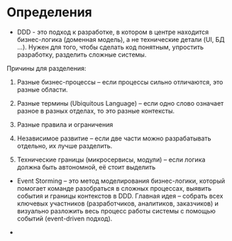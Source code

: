 # Определения

- DDD - это подход к разработке, в котором в центре находится бизнес-логика (доменная модель), а не технические детали (UI, БД ...). Нужен для того, чтобы сделать код понятным, упростить разработку, разделить сложные системы.

Причины для разделения:

1) Разные бизнес-процессы – если процессы сильно отличаются, это разные области.

2) Разные термины (Ubiquitous Language) – если одно слово означает разное в разных отделах, то это разные контексты.

3) Разные правила и ограничения

4) Независимое развитие – если две части можно разрабатывать отдельно, их лучше разделить.

5) Технические границы (микросервисы, модули) – если логика должна быть автономной, её стоит выделить

- Event Storming – это метод моделирования бизнес-логики, который помогает команде разобраться в сложных процессах, выявить события и границы контекстов в DDD. Главная идея – собрать всех ключевых участников (разработчиков, аналитиков, заказчиков) и визуально разложить весь процесс работы системы с помощью событий (event-driven подход).

-

